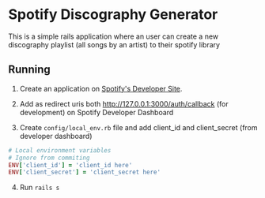 # Spotify Discography Generator

This is a simple rails application where an user can create a new discography playlist (all songs by an artist) to their spotify library

Running
------

1. Create an application on [Spotify's Developer Site](https://developer.spotify.com/my-applications/).

2. Add as redirect uris both http://127.0.0.1:3000/auth/callback (for development) on Spotify Developer Dashboard

3. Create `config/local_env.rb` file and add client_id and client_secret (from developer dashboard)

```ruby
# Local environment variables
# Ignore from commiting
ENV['client_id'] = 'client_id here'
ENV['client_secret'] = 'client_secret here'
```

4. Run `rails s`
